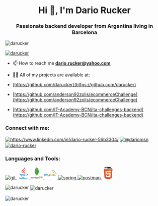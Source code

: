 <h1 align="center">Hi 👋, I'm Dario Rucker</h1>
<h3 align="center">Passionate backend developer from Argentina living in Barcelona</h3>

<p align="left"> <img src="https://komarev.com/ghpvc/?username=darucker&label=Profile%20views&color=0e75b6&style=flat" alt="darucker" /> </p>

<p align="left"> <a href="https://github.com/ryo-ma/github-profile-trophy"><img src="https://github-profile-trophy.vercel.app/?username=darucker" alt="darucker" /></a> </p>

- 📫 How to reach me **dario.rucker@yahoo.com**

- 👨‍💻 All of my projects are available at:
-  [https://github.com/darucker](https://github.com/darucker)
-  [https://github.com/anderson92zolis/ecommerceChallenge](https://github.com/anderson92zolis/ecommerceChallenge)
-  [https://github.com/IT-Academy-BCN/ita-challenges-backend](https://github.com/IT-Academy-BCN/ita-challenges-backend)

<h3 align="left">Connect with me:</h3>
<p align="left">
<a href="https://linkedin.com/in/dario-rucker-56b3304/" target="blank"><img align="center" src="https://raw.githubusercontent.com/rahuldkjain/github-profile-readme-generator/master/src/images/icons/Social/linked-in-alt.svg" alt="https://www.linkedin.com/in/dario-rucker-56b3304/" height="30" width="40" /></a>
<a href="https://www.hackerrank.com/dariomsn" target="blank"><img align="center" src="https://raw.githubusercontent.com/rahuldkjain/github-profile-readme-generator/master/src/images/icons/Social/hackerrank.svg" alt="@dariomsn" height="30" width="40" /></a>
<a href="https://stackoverflow.com/users/21306675/dario-rucker" target="blank"><img align="center" src="https://raw.githubusercontent.com/rahuldkjain/github-profile-readme-generator/master/src/images/icons/Social/stack-overflow.svg" alt="dario-rucker" height="30" width="40" /></a>  
</p>

<h3 align="left">Languages and Tools:</h3>
<p align="left"> <a href="https://git-scm.com/" target="_blank" rel="noreferrer"> <img src="https://www.vectorlogo.zone/logos/git-scm/git-scm-icon.svg" alt="git" width="40" height="40"/> </a> <a href="https://www.java.com" target="_blank" rel="noreferrer"> <img src="https://raw.githubusercontent.com/devicons/devicon/master/icons/java/java-original.svg" alt="java" width="40" height="40"/> </a> <a href="https://www.mongodb.com/" target="_blank" rel="noreferrer"> <img src="https://raw.githubusercontent.com/devicons/devicon/master/icons/mongodb/mongodb-original-wordmark.svg" alt="mongodb" width="40" height="40"/> </a> <a href="https://www.mysql.com/" target="_blank" rel="noreferrer"> <img src="https://raw.githubusercontent.com/devicons/devicon/master/icons/mysql/mysql-original-wordmark.svg" alt="mysql" width="40" height="40"/> </a> <a href="https://spring.io/" target="_blank" rel="noreferrer"> <img src="https://www.vectorlogo.zone/logos/springio/springio-icon.svg" alt="spring" width="40" height="40"/> </a> 
<a href="https://postman.com" target="_blank" rel="noreferrer"> <img src="https://www.vectorlogo.zone/logos/getpostman/getpostman-icon.svg" alt="postman" width="40" height="40"/> </a>
<a href="https://www.w3.org/html/" target="_blank" rel="noreferrer"> <img src="https://raw.githubusercontent.com/devicons/devicon/master/icons/html5/html5-original-wordmark.svg" alt="html5" width="40" height="40"/> </a>
</p>

<p><img align="left" src="https://github-readme-stats.vercel.app/api/top-langs?username=darucker&show_icons=true&locale=en&layout=compact" alt="darucker" /></p>

<p>&nbsp;<img align="center" src="https://github-readme-stats.vercel.app/api?username=darucker&show_icons=true&locale=en" alt="darucker" /></p>

<p><img align="center" src="https://github-readme-streak-stats.herokuapp.com/?user=darucker&" alt="darucker" /></p>

